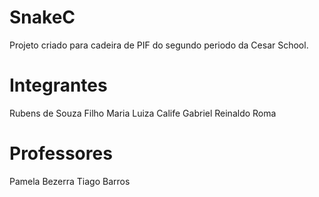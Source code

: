 # SnakeC

Projeto criado para cadeira de PIF do segundo periodo da Cesar School.

# Integrantes

Rubens de Souza Filho
Maria Luiza Calife
Gabriel Reinaldo Roma

# Professores

Pamela Bezerra
Tiago Barros

